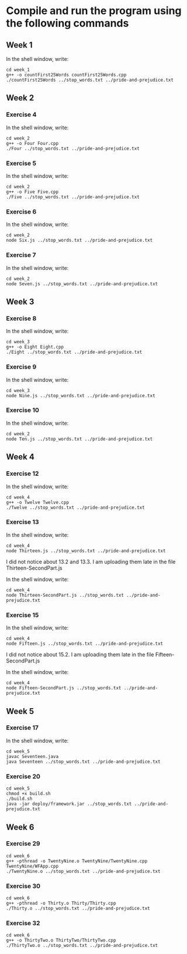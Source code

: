 # Compile and run the program using the following commands
## Week 1
In the shell window, write:
```
cd week_1
g++ -o countFirst25Words countFirst25Words.cpp
./countFirst25Words ../stop_words.txt ../pride-and-prejudice.txt
```

## Week 2
### Exercise 4
In the shell window, write:
```
cd week_2
g++ -o Four Four.cpp
./Four ../stop_words.txt ../pride-and-prejudice.txt
```
### Exercise 5
In the shell window, write:
```
cd week_2
g++ -o Five Five.cpp
./Five ../stop_words.txt ../pride-and-prejudice.txt
```
### Exercise 6
In the shell window, write:
```
cd week_2
node Six.js ../stop_words.txt ../pride-and-prejudice.txt
```
### Exercise 7
In the shell window, write:
```
cd week_2
node Seven.js ../stop_words.txt ../pride-and-prejudice.txt
```

## Week 3
### Exercise 8
In the shell window, write:
```
cd week_3
g++ -o Eight Eight.cpp
./Eight ../stop_words.txt ../pride-and-prejudice.txt
```
### Exercise 9
In the shell window, write:
```
cd week_3
node Nine.js ../stop_words.txt ../pride-and-prejudice.txt
```
### Exercise 10
In the shell window, write:
```
cd week_2
node Ten.js ../stop_words.txt ../pride-and-prejudice.txt
```

## Week 4
### Exercise 12
In the shell window, write:
```
cd week_4
g++ -o Twelve Twelve.cpp
./Twelve ../stop_words.txt ../pride-and-prejudice.txt
```
### Exercise 13
In the shell window, write:
```
cd week_4
node Thirteen.js ../stop_words.txt ../pride-and-prejudice.txt
```

I did not notice about 13.2 and 13.3. I am uploading them late in the file Thirteen-SecondPart.js

In the shell window, write:
```
cd week_4
node Thirteen-SecondPart.js ../stop_words.txt ../pride-and-prejudice.txt
```
### Exercise 15
In the shell window, write:
```
cd week_4
node Fifteen.js ../stop_words.txt ../pride-and-prejudice.txt
```
I did not notice about 15.2. I am uploading them late in the file Fifteen-SecondPart.js

In the shell window, write:
```
cd week_4
node Fifteen-SecondPart.js ../stop_words.txt ../pride-and-prejudice.txt
```
## Week 5
### Exercise 17
In the shell window, write:
```
cd week_5
javac Seventeen.java
java Seventeen ../stop_words.txt ../pride-and-prejudice.txt
```
### Exercise 20
```
cd week_5
chmod +x build.sh
./build.sh
java -jar deploy/framework.jar ../stop_words.txt ../pride-and-prejudice.txt 
```

## Week 6

### Exercise 29
```
cd week_6
g++ -pthread -o TwentyNine.o TwentyNine/TwentyNine.cpp TwentyNine/WFApp.cpp
./TwentyNine.o ../stop_words.txt ../pride-and-prejudice.txt
```

### Exercise 30
```
cd week_6
g++ -pthread -o Thirty.o Thirty/Thirty.cpp
./Thirty.o ../stop_words.txt ../pride-and-prejudice.txt
```

### Exercise 32
```
cd week_6
g++ -o ThirtyTwo.o ThirtyTwo/ThirtyTwo.cpp
./ThirtyTwo.o ../stop_words.txt ../pride-and-prejudice.txt
```
 
